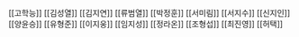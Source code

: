 
[[고학능]]
[[김성열]]
[[김지연]]
[[류범열]]
[[박정훈]]
[[서미림]]
[[서지수]]
[[신지인]]
[[양윤승]]
[[유형준]]
[[이지웅]]
[[임지성]]
[[정라온]]
[[조형섭]]
[[최진영]]
[[허택]]